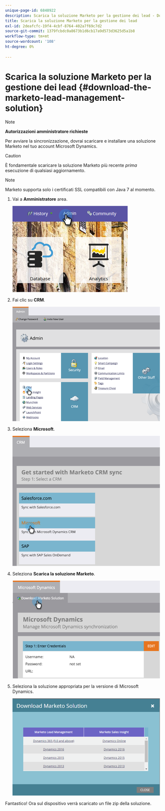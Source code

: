 ```yaml
---
unique-page-id: 6848922
description: Scarica la soluzione Marketo per la gestione dei lead - Documentazione Marketo - Documentazione del prodotto
title: Scarica la soluzione Marketo per la gestione dei lead
exl-id: 2deafcfc-19f4-4cbf-8764-402a7f69c7d2
source-git-commit: 1379fcbdc0a8673b1d6cb17a9d573d3625d5a1b8
workflow-type: tm+mt
source-wordcount: '108'
ht-degree: 0%

---
```


# Scarica la soluzione Marketo per la gestione dei lead {#download-the-marketo-lead-management-solution}

>[!NOTE]
>
>**Autorizzazioni amministratore richieste**

Per avviare la sincronizzazione, dovrai scaricare e installare una soluzione Marketo nel tuo account Microsoft Dynamics.

>[!CAUTION]
>
>È fondamentale scaricare la soluzione Marketo più recente _prima_ esecuzione di qualsiasi aggiornamento.

>[!NOTE]
>
>Marketo supporta solo i certificati SSL compatibili con Java 7 al momento.

1. Vai a **Amministratore** area.

   ![](assets/download-the-marketo-lead-management-solution-1.png)

1. Fai clic su **CRM**.

   ![](assets/download-the-marketo-lead-management-solution-2.png)

1. Seleziona **Microsoft**.

   ![](assets/download-the-marketo-lead-management-solution-3.png)

1. Seleziona **Scarica la soluzione Marketo**.

   ![](assets/download-the-marketo-lead-management-solution-4.png)

1. Seleziona la soluzione appropriata per la versione di Microsoft Dynamics.

   ![](assets/download-the-marketo-lead-management-solution-5.png)

Fantastico! Ora sul dispositivo verrà scaricato un file zip della soluzione.
